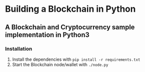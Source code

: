 # Building a Blockchain in Python

## A Blockchain and Cryptocurrency sample implementation in Python3


### Installation

1. Install the dependencies with ```pip install -r requirements.txt```
2. Start the Blockchain node/wallet with ```./node.py```
